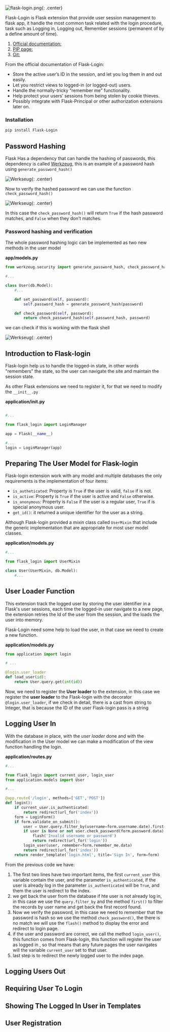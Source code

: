 ![flask-login.png](images/flask_login_logo.png){: .center}

Flask-Login is Flask extension that provide user session management to flask app, it handle the most common task related with the login procedure, task such as Logging in, Logging out, Remember sessions (permanent of by a define amount of time).  

1. [Official documentation:](https://flask-login.readthedocs.io/en/latest/)
2. [PIP page:](https://pypi.org/project/Flask-Login/)
3. [Git:](https://github.com/maxcountryman/flask-login)

From the official documentation of Flask-Login: 

* Store the active user’s ID in the session, and let you log them in and out easily.
* Let you restrict views to logged-in (or logged-out) users.
* Handle the normally-tricky “remember me” functionality.
* Help protect your users’ sessions from being stolen by cookie thieves.
* Possibly integrate with Flask-Principal or other authorization extensions later on.

### Installation
```bash
pip install Flask-Login
```
## Password Hashing

Flask Has a dependency that can handle the hashing of passwords, this dependency is called [Werkzeug](https://werkzeug.palletsprojects.com/en/1.0.x/), this is an example of a password hash using `generate_password_hash()`

![Werkseug](images/flask_login_001.png){: .center}

Now to verify the hashed password we can use the function `check_password_hash()`

![Werkseug](images/flask_login_002.png){: .center}

In this case the `check_password_hash()` will return `True` if the hash password matches, and `False` when they don't matches.

### Password hashing and verification

The whole password hashing logic can be implemented as two new methods in the user model

**app/models.py**
```python
from werkzeug.security import generate_password_hash, check_password_hash

#...

class User(db.Model):
	#...

	def set_password(self, password):
		self.password_hash = generate_password_hash(password)

	def check_password(self, password):
		return check_password_hash(self.password_hash, password)
```

we can check if this is working with the flask shell

![Werkseug](images/flask_login_003.png){: .center}

## Introduction to Flask-login

Flask-login help us to handle the logged-in state, in other words "remembers" the state, so the user can navigate the site and maintain the session state.

As other Flask extensions we need to register it, for that we need to modify the `__init__.py`

**application/__init__.py**
```python

#...

from flask_login import LoginManager

app = Flask(__name__)

#...
login = LoginManager(app)

```

## Preparing The User Model for Flask-login

Flask-login extension work with any model and multiple databases the only requirements is the implementation of four items:

* `is_autheticated`:  Property is `True` if the user is valid, `false` if is not.    
* `is_active`: Property is `True` if the user is active and `False` otherwise.  
* `is_anonymous`: Property is `False` if the user is a regular user, `True` if is special anonymous user.  
* `get_id()`: it returned a unique identifier for the user as a string.


Although Flask-login provided a *mixin* class called `UserMixin` that include the generic implementation that are appropriate for most user model classes.

**application/models.py**
```python
#...

from flask_login import UserMixin

class User(UserMixin, db.Model):
	#...
```

## User Loader Function

This extension track the logged user by storing the user identifier  in a Flask's user sessions, each time the logged-in user navigate to a new page, the extension retries the Id of the user from the session, and the loads the user into memory.

Flask-Login need some help to load the user, in that case we need to create a new function.

**application/models.py**
```python
from application import login

# ...

@login.user_loader
def load_user(id):
	return User.query.get(int(id))
```

Now, we need to register the **User loader** to the extension, in this case we register the **user loader** to the Flask-login with the decorator `@login.user_loader`, if we check in detail, there is a cast from string to Integer, that is because the ID of the user Flask-login pass is a string

## Logging User In

With the database in place, with the *user loader* done and with the modification in the User model we can make a modification of the view function handling the login.

**application/routes.py**
```python
#...

from flask_login import current_user, login_user
from application.models import User

#...

@app.route('/login', methods=['GET','POST'])
def login():
	if current_user.is_authenticated:
		return redirect(url_for('index'))
	form = LoginForm()
	if form.validate_on_submit():
		user = User.query.filter_by(username=form.username.date).first()
		if user is None or not user.check_password(form.password.data):
			flash('Invalid username or password')
			return redirect(url_for('login'))
		login_user(user, remember=form.remember_me.data)
		return redirect(url_for('index'))
	return render_template('login.html', title='Sign In', form=form)

```

From the previous code we have:

1. The first two lines have two important items, the first `current_user` this variable contain the user, and the parameter `is_authenticated`, if the user is already log in the parameter `is_authenticated` will be `True`, and them the user is redirect to the index.
2. we get back the user from the database if hte user is not already log in, in this case we use the `query.filter_by` and the method `first()` to filter the records by user name and get back the first record found.
3. Now we verify the password, in this case we need to remember that the password is hash so we use the method `check_password()`, the there is no match we will use the `flash()` method to display the error and redirect to login page.
4. if the user and password are correct, we call the method `login_user()`, this function comes from Flask-login, this function will register the user as logged in , so that means that any future pages the user navigates will the variable `current_user` set to that user.
5. last step is to redirect the newly logged user to the index page.

## Logging Users Out


## Requiring User To Login

## Showing The Logged In User in Templates

## User Registration



